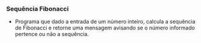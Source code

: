 ### Sequência Fibonacci

- Programa que dado a entrada de um número inteiro, calcula a sequência de Fibonacci e retorne uma mensagem avisando se o número informado pertence ou não a sequência.
